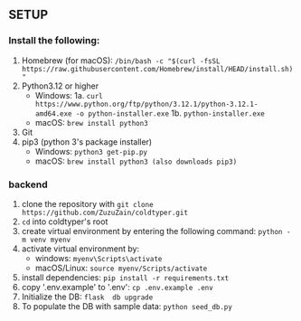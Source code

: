 ## SETUP

### Install the following:
1. Homebrew (for macOS): `/bin/bash -c "$(curl -fsSL https://raw.githubusercontent.com/Homebrew/install/HEAD/install.sh)"`
1. Python3.12 or higher
	- Windows: 
	  1a. `curl https://www.python.org/ftp/python/3.12.1/python-3.12.1-amd64.exe -o python-installer.exe`
	  1b. `python-installer.exe` 	
	- macOS: `brew install python3`
2. Git 
3. pip3 (python 3's package installer)
	- Windows: `python3 get-pip.py`
	- macOS: `brew install python3 (also downloads pip3)`
 
### backend
1. clone the repository with `git clone https://github.com/ZuzuZain/coldtyper.git` 
2. `cd` into coldtyper's root
3. create virtual environment by entering the following command: `python -m venv myenv`
4. activate virtual environment by: 
	- windows: `myenv\Scripts\activate`
	- macOS/Linux: `source myenv/Scripts/activate`
5. install dependencies: `pip install -r requirements.txt`
6. copy '.env.example' to '.env': `cp .env.example .env`
7. Initialize the DB: `flask  db upgrade`
8. To populate the DB with sample data: `python seed_db.py` 
